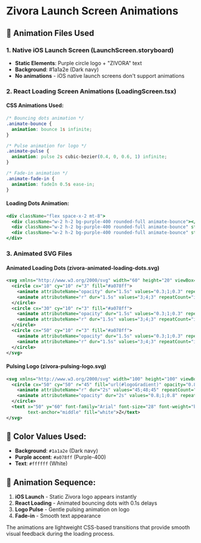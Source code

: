 # Zivora Launch Screen Animations

## 🎨 Animation Files Used

### 1. **Native iOS Launch Screen** (LaunchScreen.storyboard)
- **Static Elements**: Purple circle logo + "ZIVORA" text
- **Background**: #1a1a2e (Dark navy)
- **No animations** - iOS native launch screens don't support animations

### 2. **React Loading Screen Animations** (LoadingScreen.tsx)

#### CSS Animations Used:
```css
/* Bouncing dots animation */
.animate-bounce {
  animation: bounce 1s infinite;
}

/* Pulse animation for logo */
.animate-pulse {
  animation: pulse 2s cubic-bezier(0.4, 0, 0.6, 1) infinite;
}

/* Fade-in animation */
.animate-fade-in {
  animation: fadeIn 0.5s ease-in;
}
```

#### Loading Dots Animation:
```jsx
<div className="flex space-x-2 mt-8">
  <div className="w-2 h-2 bg-purple-400 rounded-full animate-bounce"></div>
  <div className="w-2 h-2 bg-purple-400 rounded-full animate-bounce" style={{ animationDelay: '0.1s' }}></div>
  <div className="w-2 h-2 bg-purple-400 rounded-full animate-bounce" style={{ animationDelay: '0.2s' }}></div>
</div>
```

### 3. **Animated SVG Files**

#### **Animated Loading Dots** (zivora-animated-loading-dots.svg)
```svg
<svg xmlns="http://www.w3.org/2000/svg" width="60" height="20" viewBox="0 0 60 20" fill="none">
  <circle cx="10" cy="10" r="3" fill="#a078ff">
    <animate attributeName="opacity" dur="1.5s" values="0.3;1;0.3" repeatCount="indefinite" begin="0s"/>
    <animate attributeName="r" dur="1.5s" values="3;4;3" repeatCount="indefinite" begin="0s"/>
  </circle>
  <circle cx="30" cy="10" r="3" fill="#a078ff">
    <animate attributeName="opacity" dur="1.5s" values="0.3;1;0.3" repeatCount="indefinite" begin="0.3s"/>
    <animate attributeName="r" dur="1.5s" values="3;4;3" repeatCount="indefinite" begin="0.3s"/>
  </circle>
  <circle cx="50" cy="10" r="3" fill="#a078ff">
    <animate attributeName="opacity" dur="1.5s" values="0.3;1;0.3" repeatCount="indefinite" begin="0.6s"/>
    <animate attributeName="r" dur="1.5s" values="3;4;3" repeatCount="indefinite" begin="0.6s"/>
  </circle>
</svg>
```

#### **Pulsing Logo** (zivora-pulsing-logo.svg)
```svg
<svg xmlns="http://www.w3.org/2000/svg" width="100" height="100" viewBox="0 0 100 100">
  <circle cx="50" cy="50" r="45" fill="url(#logoGradient)" opacity="0.8">
    <animate attributeName="r" dur="2s" values="45;48;45" repeatCount="indefinite"/>
    <animate attributeName="opacity" dur="2s" values="0.8;1;0.8" repeatCount="indefinite"/>
  </circle>
  <text x="50" y="60" font-family="Arial" font-size="28" font-weight="bold" 
        text-anchor="middle" fill="white">Z</text>
</svg>
```

## 🔧 Color Values Used:
- **Background**: `#1a1a2e` (Dark navy)
- **Purple accent**: `#a078ff` (Purple-400)
- **Text**: `#ffffff` (White)

## 📱 Animation Sequence:
1. **iOS Launch** - Static Zivora logo appears instantly
2. **React Loading** - Animated bouncing dots with 0.1s delays
3. **Logo Pulse** - Gentle pulsing animation on logo
4. **Fade-in** - Smooth text appearance

The animations are lightweight CSS-based transitions that provide smooth visual feedback during the loading process.